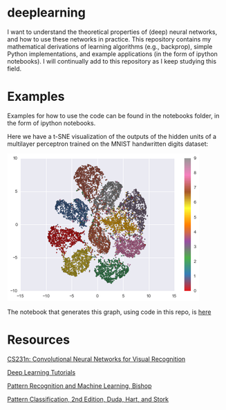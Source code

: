 # deeplearning

I want to understand the theoretical properties of (deep) neural networks, and how to use these networks in practice. This repository contains my mathematical derivations of learning algorithms (e.g., backprop), simple Python implementations, and example applications (in the form of ipython notebooks). I will continually add to this repository as I keep studying this field.

# Examples
Examples for how to use the code can be found in the notebooks folder, in the form of ipython notebooks.

Here we have a t-SNE visualization of the outputs of the hidden units of a multilayer perceptron trained on the MNIST handwritten digits dataset:

![](https://raw.githubusercontent.com/dganguli/deeplearning/master/notebooks/tsne_out.png)

The notebook that generates this graph, using code in this repo, is [here](https://github.com/dganguli/deeplearning/blob/master/notebooks/Multi%20Layer%20Perceptron%20Examples.ipynb)

# Resources
[CS231n: Convolutional Neural Networks for Visual Recognition](http://cs231n.stanford.edu/)

[Deep Learning Tutorials](http://deeplearning.net/tutorial/)

[Pattern Recognition and Machine Learning, Bishop](http://research.microsoft.com/en-us/um/people/cmbishop/prml/)

[Pattern Classification, 2nd Edition, Duda, Hart, and Stork](http://www.wiley.com/WileyCDA/WileyTitle/productCd-0471056693.html)
